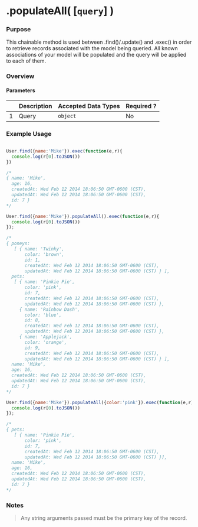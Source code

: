 # .populateAll( [`query`] )
### Purpose
This chainable method is used between .find()/.update() and .exec() in order to retrieve records associated with the model being queried.  All known associations of your model will be populated and the query will be applied to each of them.

### Overview
#### Parameters

|   |     Description     | Accepted Data Types | Required ? |
|---|---------------------|---------------------|------------|
| 1 |     Query           |      `object`       |     No     |

### Example Usage

```javascript

User.find({name:'Mike'}).exec(function(e,r){
  console.log(r[0].toJSON())
})

/*
{ name: 'Mike',
  age: 16,
  createdAt: Wed Feb 12 2014 18:06:50 GMT-0600 (CST),
  updatedAt: Wed Feb 12 2014 18:06:50 GMT-0600 (CST),
  id: 7 }
*/

User.find({name:'Mike'}).populateAll().exec(function(e,r){
  console.log(r[0].toJSON())
});

/*
{ poneys:
   [ { name: 'Twinky',
       color: 'brown',
       id: 1,
       createdAt: Wed Feb 12 2014 18:06:50 GMT-0600 (CST),
       updatedAt: Wed Feb 12 2014 18:06:50 GMT-0600 (CST) } ],
  pets:
   [ { name: 'Pinkie Pie',
       color: 'pink',
       id: 7,
       createdAt: Wed Feb 12 2014 18:06:50 GMT-0600 (CST),
       updatedAt: Wed Feb 12 2014 18:06:50 GMT-0600 (CST) },
     { name: 'Rainbow Dash',
       color: 'blue',
       id: 8,
       createdAt: Wed Feb 12 2014 18:06:50 GMT-0600 (CST),
       updatedAt: Wed Feb 12 2014 18:06:50 GMT-0600 (CST) },
     { name: 'Applejack',
       color: 'orange',
       id: 9,
       createdAt: Wed Feb 12 2014 18:06:50 GMT-0600 (CST),
       updatedAt: Wed Feb 12 2014 18:06:50 GMT-0600 (CST) } ],
  name: 'Mike',
  age: 16,
  createdAt: Wed Feb 12 2014 18:06:50 GMT-0600 (CST),
  updatedAt: Wed Feb 12 2014 18:06:50 GMT-0600 (CST),
  id: 7 }
*/

User.find({name:'Mike'}).populateAll({color:'pink'}).exec(function(e,r){
  console.log(r[0].toJSON())
});

/*
{ pets:
   [ { name: 'Pinkie Pie',
       color: 'pink',
       id: 7,
       createdAt: Wed Feb 12 2014 18:06:50 GMT-0600 (CST),
       updatedAt: Wed Feb 12 2014 18:06:50 GMT-0600 (CST) }],
  name: 'Mike',
  age: 16,
  createdAt: Wed Feb 12 2014 18:06:50 GMT-0600 (CST),
  updatedAt: Wed Feb 12 2014 18:06:50 GMT-0600 (CST),
  id: 7 }
*/

```

### Notes
> Any string arguments passed must be the primary key of the record.



<docmeta name="displayName" value=".populateAll()">
<docmeta name="pageType" value="method">
